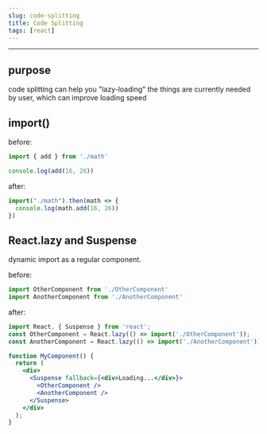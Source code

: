 ```yaml
---
slug: code-splitting
title: Code Splitting
tags: [react]
---
```

***

## purpose

code splitting can help you "lazy-loading" the things are currently needed by user, which can improve loading speed

## import()

before:

```jsx
import { add } from './math'

console.log(add(16, 26))
```

after:

```jsx
import("./math").then(math => {
  console.log(math.add(16, 26))
})
```

## React.lazy and Suspense

dynamic import as a regular component.

before:

```jsx
import OtherComponent from './OtherComponent'
import AnotherComponent from './AnotherComponent'
```

after:

```jsx
import React, { Suspense } from 'react';
const OtherComponent = React.lazy(() => import('./OtherComponent'));
const AnotherComponent = React.lazy(() => import('./AnotherComponent'));

function MyComponent() {
  return (
    <div>
      <Suspense fallback={<div>Loading...</div>}>
        <OtherComponent />
        <AnotherComponent />
      </Suspense>
    </div>
  );
}
```
